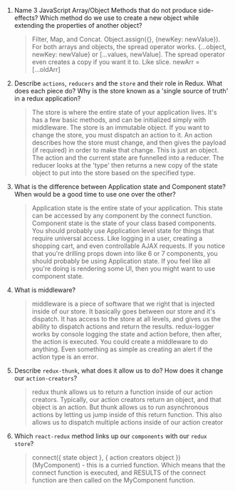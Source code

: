 1.  Name 3 JavaScript Array/Object Methods that do not produce side-effects? Which method do we use to create a new object while extending the properties of another object?
    > Filter, Map, and Concat. Object.assign({}, {newKey: newValue}). For both arrays and objects, the spread operator works. {...object, newKey: newValue} or [...values, newValue]. The spread operator even creates a copy if you want it to. Like slice. newArr = [...oldArr]
1.  Describe `actions`, `reducers` and the `store` and their role in Redux. What does each piece do? Why is the store known as a 'single source of truth' in a redux application?
    > The store is where the entire state of your application lives. It's has a few basic methods, and can be initialized simply with middleware. The store is an immutable object. If you want to change the store, you must dispatch an action to it. An action describes how the store must change, and then gives the payload (if required) in order to make that change. This is just an object. The action and the current state are funnelled into a reducer. The reducer looks at the 'type' then returns a new copy of the state object to put into the store based on the specified type.
1.  What is the difference between Application state and Component state? When would be a good time to use one over the other?
    > Application state is the entire state of your application. This state can be accessed by any component by the connect function. Component state is the state of your class based components. You should probably use Application level state for things that require universal access. Like logging in a user, creating a shopping cart, and even controllable AJAX requests. If you notice that you're drilling props down into like 6 or 7 components, you should probably be using Application state. If you feel like all you're doing is rendering some UI, then you might want to use component state.
1.  What is middleware?
    > middleware is a piece of software that we right that is injected inside of our store. It basically goes between our store and it's dispatch. It has access to the store at all levels, and gives us the ability to dispatch actions and return the results. redux-logger works by console logging the state and action before, then after, the action is executed. You could create a middleware to do anything. Even something as simple as creating an alert if the action type is an error.
1.  Describe `redux-thunk`, what does it allow us to do? How does it change our `action-creators`?
    > redux thunk allows us to return a function inside of our action creators. Typically, our action creators return an object, and that object is an action. But thunk allows us to run asynchronous actions by letting us jump inside of this return function. This also allows us to dispatch multiple actions inside of our action creator
1.  Which `react-redux` method links up our `components` with our `redux store`?
    > connect({ state object }, { action creators object })(MyComponent) - this is a curried function. Which means that the connect function is executed, and RESULTS of the connect function are then called on the MyComponent function.
